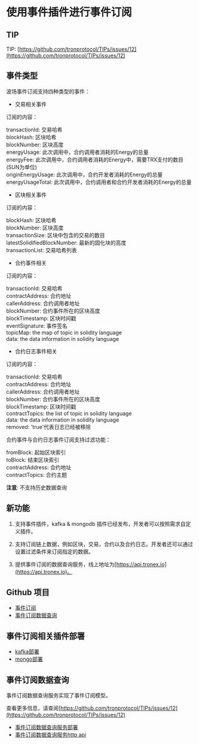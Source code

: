 
# 使用事件插件进行事件订阅

## TIP

TIP: [https://github.com/tronprotocol/TIPs/issues/12](https://github.com/tronprotocol/TIPs/issues/12)

## 事件类型
波场事件订阅支持四种类型的事件：

- 交易相关事件

订阅的内容：

transactionId: 交易哈希  
blockHash: 区块哈希  
blockNumber: 区块高度  
energyUsage: 此次调用中，合约调用者消耗的Energy的总量  
energyFee: 此次调用中，合约调用者消耗的Energy中，需要TRX支付的数目(SUN为单位)  
originEnergyUsage: 此次调用中，合约开发者消耗的Energy的总量  
energyUsageTotal: 此次调用中，合约调用者和合约开发者消耗的Energy的总量  

- 区块相关事件

订阅的内容：

blockHash: 区块哈希  
blockNumber: 区块高度  
transactionSize: 区块中包含的交易的数目  
latestSolidifiedBlockNumber: 最新的固化块的高度  
transactionList: 交易哈希列表  

- 合约事件相关

订阅的内容：

transactionId: 交易哈希  
contractAddress: 合约地址  
callerAddress: 合约调用者地址  
blockNumber: 合约事件所在的区块高度  
blockTimestamp: 区块时间戳  
eventSignature: 事件签名  
topicMap: the map of topic in solidity language  
data: the data information in solidity language  

- 合约日志事件相关

订阅的内容：

transactionId: 交易哈希  
contractAddress: 合约地址  
callerAddress: 合约调用者地址  
blockNumber: 合约事件所在的区块高度  
blockTimestamp: 区块时间戳  
contractTopics: the list of topic in solidity language  
data: the data information in solidity language  
removed: 'true'代表日志已经被移除  

合约事件与合约日志事件订阅支持过滤功能：

fromBlock: 起始区块索引  
toBlock: 结束区块索引  
contractAddress: 合约地址  
contractTopics: 合约主题  

**注意**: 不支持历史数据查询

## 新功能

1. 支持事件插件，kafka & mongodb 插件已经发布，开发者可以按照需求自定义插件。

2. 支持订阅链上数据，例如区块，交易，合约以及合约日志。开发者还可以通过设置过滤条件来订阅指定的数据。

3. 提供事件订阅的数据查询服务，线上地址为[https://api.tronex.io](https://api.tronex.io)。

## Github 项目

- [事件订阅](https://github.com/tronprotocol/event-plugin)
- [事件订阅数据查询](https://github.com/tronprotocol/tron-eventquery)

## 事件订阅相关插件部署

- [kafka部署](https://tronprotocol.github.io/documentation-zh/developers/deployment/#kafka)
- [mongo部署](https://tronprotocol.github.io/documentation-zh/developers/deployment/#mongo)

## 事件订阅数据查询

事件订阅数据查询服务实现了事件订阅模型。

查看更多信息，请查阅[https://github.com/tronprotocol/TIPs/issues/12](https://github.com/tronprotocol/TIPs/issues/12)

- [事件订阅数据查询服务部署](https://tronprotocol.github.io/documentation-zh/developers/deployment/#_6)
- [事件订阅数据查询服务http api](https://github.com/tronprotocol/documentation-en/blob/master/docs_without_index/plugin/event-query-http.md)

